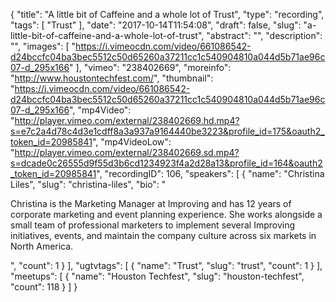 {
  "title": "A little bit of Caffeine and a whole lot of Trust",
  "type": "recording",
  "tags": [
    "Trust"
  ],
  "date": "2017-10-14T11:54:08",
  "draft": false,
  "slug": "a-little-bit-of-caffeine-and-a-whole-lot-of-trust",
  "abstract": "",
  "description": "",
  "images": [
    "https://i.vimeocdn.com/video/661086542-d24bccfc04ba3bec5512c50d65260a37211cc1c540904810a044d5b71ae96c07-d_295x166"
  ],
  "vimeo": "238402669",
  "moreinfo": "http://www.houstontechfest.com/",
  "thumbnail": "https://i.vimeocdn.com/video/661086542-d24bccfc04ba3bec5512c50d65260a37211cc1c540904810a044d5b71ae96c07-d_295x166",
  "mp4Video": "http://player.vimeo.com/external/238402669.hd.mp4?s=e7c2a4d78c4d3e1cdff8a3a937a9164440be3223&profile_id=175&oauth2_token_id=20985841",
  "mp4VideoLow": "http://player.vimeo.com/external/238402669.sd.mp4?s=dcade0c26555d9f55d3b6cd1234923f4a2d28a13&profile_id=164&oauth2_token_id=20985841",
  "recordingID": 106,
  "speakers": [
    {
      "name": "Christina Liles",
      "slug": "christina-liles",
      "bio": "<p>Christina is the Marketing Manager at Improving and has 12 years of corporate marketing and event planning experience. She works alongside a small team of professional marketers to implement several Improving initiatives, events, and maintain the company culture across six markets in North America.</p>",
      "count": 1
    }
  ],
  "ugtvtags": [
    {
      "name": "Trust",
      "slug": "trust",
      "count": 1
    }
  ],
  "meetups": [
    {
      "name": "Houston Techfest",
      "slug": "houston-techfest",
      "count": 118
    }
  ]
}